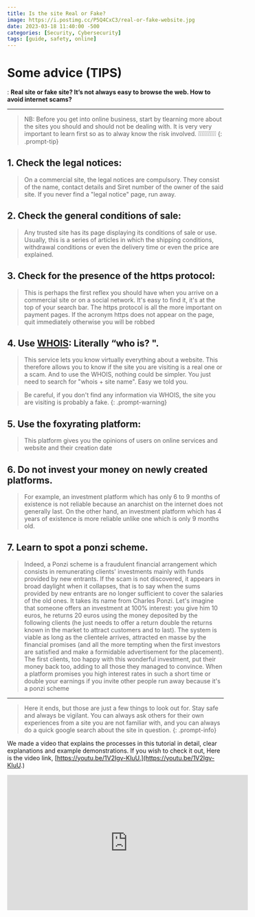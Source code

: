```yaml
---
title: Is the site Real or Fake?
image: https://i.postimg.cc/P5Q4CxC3/real-or-fake-website.jpg
date: 2023-03-18 11:40:00 -500
categories: [Security, Cybersecurity]
tags: [guide, safety, online]
---
```


# Some advice (TIPS)

:    **Real site or fake site? It’s not always easy to browse the web. How to avoid internet scams?**

---


>    NB: Before you get into online business, start by tlearning more about the sites you should and should not be dealing with.
It is very very important to learn first so as to alway know the risk involved. ❕❕❕❕❕❕❕❕❕❕❕
{: .prompt-tip}

## 1. Check the legal notices:
> On a commercial site, the legal notices are compulsory. They consist of the name, contact details and Siret number of the owner of the said site. If you never find a "legal notice" page, run away.

## 2. Check the general conditions of sale: 
> Any trusted site has its page displaying its conditions of sale or use. Usually, this is a series of articles in which the shipping conditions, withdrawal conditions or even the delivery time or even the price are explained.


## 3. Check for the presence of the https protocol: 
> This is perhaps the first reflex you should have when you arrive on a commercial site or on a social network. It's easy to find it, it's at the top of your search bar. The https protocol is all the more important on payment pages. If the acronym https does not appear on the page, quit immediately otherwise you will be robbed


## 4. Use [WHOIS](https://whois.com): Literally “who is? ". 
> This service lets you know virtually everything about a website. This therefore allows you to know if the site you are visiting is a real one or a scam. And to use the WHOIS, nothing could be simpler. You just need to search for "whois + site name". Easy we told you.

> Be careful, if you don't find any information via WHOIS, the site you are visiting is probably a fake.
{: .prompt-warning}

## 5. Use the foxyrating platform: 
> This platform gives you the opinions of users on online services and website and their creation date

## 6. Do not invest your money on newly created platforms. 
> For example, an investment platform which has only 6 to 9 months of existence is not reliable because an anarchist on the internet does not generally last. On the other hand, an investment platform which has 4 years of existence is more reliable unlike one which is only 9 months old.

## 7. Learn to spot a ponzi scheme. 
> Indeed, a Ponzi scheme is a fraudulent financial arrangement which consists in remunerating clients' investments mainly with funds provided by new entrants. If the scam is not discovered, it appears in broad daylight when it collapses, that is to say when the sums provided by new entrants are no longer sufficient to cover the salaries of the old ones. It takes its name from Charles Ponzi. Let's imagine that someone offers an investment at 100% interest: you give him 10 euros, he returns 20 euros using the money deposited by the following clients (he just needs to offer a return double the returns known in the market to attract customers and to last). The system is viable as long as the clientele arrives, attracted en masse by the financial promises (and all the more tempting when the first investors are satisfied and make a formidable advertisement for the placement). The first clients, too happy with this wonderful investment, put their money back too, adding to all those they managed to convince. When a platform promises you high interest rates in such a short time or double your earnings if you invite other people run away because it's a ponzi scheme


---

> Here it ends, but those are just a few things to look out for. Stay safe and always be vigilant. You can always ask others for their own experiences from a site you are not familiar with, and you can always do a quick google search about the site in question.
{: .prompt-info}

We made a video that explains the processes in this tutorial in detail, clear explanations  and example demonstrations. If you wish to check it out, Here is the video link, [https://youtu.be/1V2Igv-KIuU.](https://youtu.be/1V2Igv-KIuU.)
<iframe width="560" height="315" src="https://www.youtube.com/embed/1V2Igv-KIuU" title="YouTube video player" frameborder="0" allow="accelerometer; autoplay; clipboard-write; encrypted-media; gyroscope; picture-in-picture; web-share" allowfullscreen></iframe>
